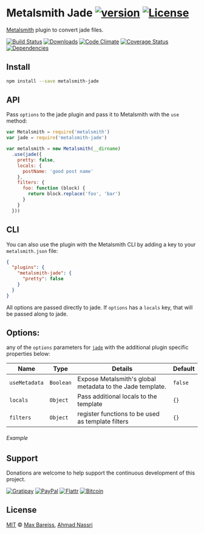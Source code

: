 # Metalsmith Jade [![version][npm-version]][npm-url] [![License][npm-license]][license-url]

[Metalsmith](http://www.metalsmith.io/) plugin to convert jade files.

[![Build Status][travis-image]][travis-url]
[![Downloads][npm-downloads]][npm-url]
[![Code Climate][codeclimate-quality]][codeclimate-url]
[![Coverage Status][codeclimate-coverage]][codeclimate-url]
[![Dependencies][david-image]][david-url]

## Install

```sh
npm install --save metalsmith-jade
```

## API

Pass `options` to the jade plugin and pass it to Metalsmith with the `use` method:

```js
var Metalsmith = require('metalsmith')
var jade = require('metalsmith-jade')

var metalsmith = new Metalsmith(__dirname)
  .use(jade({
    pretty: false,
    locals: {
      postName: 'good post name'
    },
    filters: {
      foo: function (block) {
        return block.replace('foo', 'bar')
      }
    }
  }))
```

## CLI

You can also use the plugin with the Metalsmith CLI by adding a key to your `metalsmith.json` file:

```json
{
  "plugins": {
    "metalsmith-jade": {
      "pretty": false
    }
  }
}
```

All options are passed directly to jade. If `options` has a `locals` key, that will be passed along to jade.

## Options:

any of the `options` parameters for [`jade`](http://jade-lang.com/api/) with the additional plugin specific properties below:


| Name          | Type      | Details                                                   | Default |
| ------------- | --------- | --------------------------------------------------------- | ------- |
| `useMetadata` | `Boolean` | Expose Metalsmith's global metadata to the Jade template. | `false` |
| `locals`      | `Object`  | Pass additional locals to the template                    | `{}`    |
| `filters`     | `Object`  | register functions to be used as template filters         | `{}`    |

###### Example

## Support

Donations are welcome to help support the continuous development of this project.

[![Gratipay][gratipay-image]][gratipay-url]
[![PayPal][paypal-image]][paypal-url]
[![Flattr][flattr-image]][flattr-url]
[![Bitcoin][bitcoin-image]][bitcoin-url]

## License

[MIT](LICENSE) &copy; [Max Bareiss](https://github.com/MaxBareiss), [Ahmad Nassri](https://www.ahmadnassri.com)

[license-url]: https://github.com/ahmadnassri/metalsmith-jade/blob/master/LICENSE

[travis-url]: https://travis-ci.org/ahmadnassri/metalsmith-jade
[travis-image]: https://img.shields.io/travis/ahmadnassri/metalsmith-jade.svg?style=flat-square

[npm-url]: https://www.npmjs.com/package/metalsmith-jade
[npm-license]: https://img.shields.io/npm/l/metalsmith-jade.svg?style=flat-square
[npm-version]: https://img.shields.io/npm/v/metalsmith-jade.svg?style=flat-square
[npm-downloads]: https://img.shields.io/npm/dm/metalsmith-jade.svg?style=flat-square

[codeclimate-url]: https://codeclimate.com/github/ahmadnassri/metalsmith-jade
[codeclimate-quality]: https://img.shields.io/codeclimate/github/ahmadnassri/metalsmith-jade.svg?style=flat-square
[codeclimate-coverage]: https://img.shields.io/codeclimate/coverage/github/ahmadnassri/metalsmith-jade.svg?style=flat-square

[david-url]: https://david-dm.org/ahmadnassri/metalsmith-jade
[david-image]: https://img.shields.io/david/ahmadnassri/metalsmith-jade.svg?style=flat-square

[gratipay-url]: https://www.gratipay.com/ahmadnassri/
[gratipay-image]: https://img.shields.io/gratipay/ahmadnassri.svg?style=flat-square

[paypal-url]: https://www.paypal.com/cgi-bin/webscr?cmd=_s-xclick&hosted_button_id=UJ2B2BTK9VLRS&on0=project&os0=metalsmith-jade
[paypal-image]: http://img.shields.io/badge/paypal-donate-green.svg?style=flat-square

[flattr-url]: https://flattr.com/submit/auto?user_id=codeinchaos&url=https://github.com/ahmadnassri/metalsmith-jade&title=metalsmith-jade&language=&tags=github&category=software
[flattr-image]: http://img.shields.io/badge/flattr-donate-green.svg?style=flat-square

[bitcoin-image]: http://img.shields.io/badge/bitcoin-1Nb46sZRVG3or7pNaDjthcGJpWhvoPpCxy-green.svg?style=flat-square
[bitcoin-url]: https://www.coinbase.com/checkouts/ae383ae6bb931a2fa5ad11cec115191e?name=metalsmith-jade
